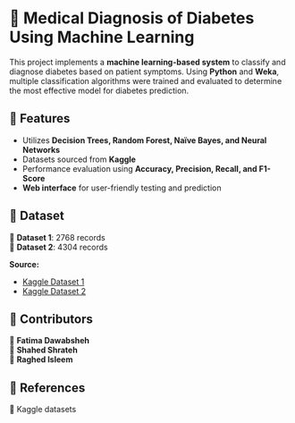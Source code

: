 # 📌 Medical Diagnosis of Diabetes Using Machine Learning

This project implements a **machine learning-based system** to classify and diagnose diabetes based on patient symptoms. Using **Python** and **Weka**, multiple classification algorithms were trained and evaluated to determine the most effective model for diabetes prediction.

## 🚀 Features  
- Utilizes **Decision Trees, Random Forest, Naïve Bayes, and Neural Networks**
- Datasets sourced from **Kaggle**
- Performance evaluation using **Accuracy, Precision, Recall, and F1-Score**
- **Web interface** for user-friendly testing and prediction

## 📂 Dataset  
📂 **Dataset 1**: 2768 records  
📂 **Dataset 2**: 4304 records  

**Source:**  
- [Kaggle Dataset 1](https://www.kaggle.com/datasets/salihacur/diabetes)  
- [Kaggle Dataset 2](https://www.kaggle.com/datasets/pkdarabi/diabetes-dataset-with-18-features)  

## 👥 Contributors  
👥 **Fatima Dawabsheh**   
👥 **Shahed Shrateh**  
👥 **Raghed Isleem**  

## 🔗 References  
🔗 Kaggle datasets
